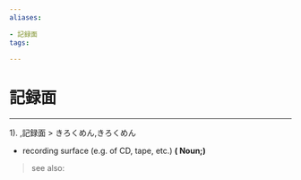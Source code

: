 ```yaml
---
aliases:
    
- 記録面
tags:
    
---
```


# 記録面
---
1).
,記録面 > きろくめん,きろくめん

- recording surface (e.g. of CD, tape, etc.)
**( Noun;)**
> see also: 
            